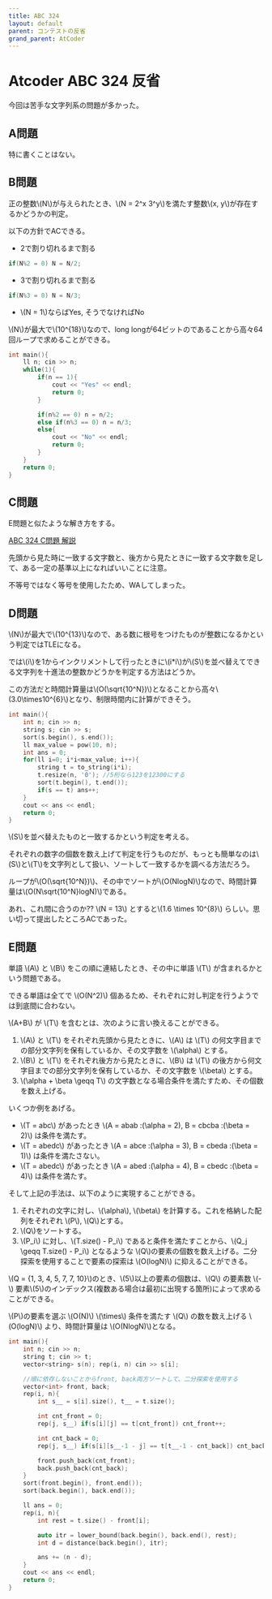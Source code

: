 ```yaml
---
title: ABC 324
layout: default
parent: コンテストの反省
grand_parent: AtCoder
---
```


<script type="text/javascript" id="MathJax-script" async src="https://cdn.jsdelivr.net/npm/mathjax@3/es5/tex-chtml.js"></script>

# Atcoder ABC 324 反省
今回は苦手な文字列系の問題が多かった。

## A問題
特に書くことはない。

## B問題
正の整数\\(N\\)が与えられたとき、\\(N = 2^x 3^y\\)を満たす整数\\(x, y\\)が存在するかどうかの判定。

以下の方針でACできる。

- 2で割り切れるまで割る
```cpp
if(N%2 = 0) N = N/2;
```
- 3で割り切れるまで割る
```cpp
if(N%3 = 0) N = N/3;
```
- \\(N = 1\\)ならばYes, そうでなければNo

\\(N\\)が最大で\\(10^{18}\\)なので、long longが64ビットのであることから高々64回ループで求めることができる。

```cpp
int main(){
    ll n; cin >> n;
    while(1){
        if(n == 1){
            cout << "Yes" << endl;
            return 0;
        }

        if(n%2 == 0) n = n/2;
        else if(n%3 == 0) n = n/3;
        else{
            cout << "No" << endl;
            return 0;
        }
    }
    return 0;
}
```

## C問題
E問題と似たような解き方をする。

<a href="https://atcoder.jp/contests/abc324/editorial/7411" target="_blank">ABC 324 C問題 解説</a>

先頭から見た時に一致する文字数と、後方から見たときに一致する文字数を足して、ある一定の基準以上になればいいことに注意。

不等号ではなく等号を使用したため、WAしてしまった。

## D問題
\\(N\\)が最大で\\(10^{13}\\)なので、ある数に根号をつけたものが整数になるかという判定ではTLEになる。

では\\(i\\)を1からインクリメントして行ったときに\\(i*i\\)が\\(S\\)を並べ替えてできる文字列を十進法の整数かどうかを判定する方法はどうか。

この方法だと時間計算量は\\(O(\sqrt{10^N})\\)となることから高々\\(3.0\times10^{6}\\)となり、制限時間内に計算ができそう。

```cpp
int main(){
    int n; cin >> n;
    string s; cin >> s;
    sort(s.begin(), s.end());
    ll max_value = pow(10, n);
    int ans = 0;
    for(ll i=0; i*i<max_value; i++){
        string t = to_string(i*i);
        t.resize(n, '0'); //5桁なら123を12300にする
        sort(t.begin(), t.end());
        if(s == t) ans++;
    }
    cout << ans << endl;
    return 0;
}
```

\\(S\\)を並べ替えたものと一致するかという判定を考える。

それぞれの数字の個数を数え上げて判定を行うものだが、もっとも簡単なのは\\(S\\)と\\(T\\)を文字列として扱い、ソートして一致するかを調べる方法だろう。

ループが\\(O(\sqrt{10^N})\\)、その中でソートが\\(O(NlogN)\\)なので、時間計算量は\\(O(N\sqrt{10^N}logN)\\)である。

あれ、これ間に合うのか?? \\(N = 13\\) とすると\\(1.6 \times 10^{8}\\) らしい。思い切って提出したところACであった。

## E問題
単語 \\(A\\) と \\(B\\) をこの順に連結したとき、その中に単語 \\(T\\) が含まれるかという問題である。

できる単語は全てで \\(O(N^2)\\) 個あるため、それぞれに対し判定を行うようでは到底間に合わない。

\\(A+B\\) が \\(T\\) を含むとは、次のように言い換えることができる。

1. \\(A\\) と \\(T\\) をそれぞれ先頭から見たときに、\\(A\\) は \\(T\\) の何文字目までの部分文字列を保有しているか、その文字数を \\(\alpha\\) とする。
2. \\(B\\) と \\(T\\) をそれぞれ後方から見たときに、\\(B\\) は \\(T\\) の後方から何文字目までの部分文字列を保有しているか、その文字数を \\(\beta\\) とする。
3. \\(\alpha + \beta \geqq T\\) の文字数となる場合条件を満たすため、その個数を数え上げる。

いくつか例をあげる。
- \\(T = abc\\) があったとき \\(A = abab \:(\alpha = 2), B = cbcba \:(\beta = 2)\\) は条件を満たす。
- \\(T = abedc\\) があったとき \\(A = abce \:(\alpha = 3), B = cbeda \:(\beta = 1)\\) は条件を満たさない。
- \\(T = abedc\\) があったとき \\(A = abed \:(\alpha = 4), B = cbedc \:(\beta = 4)\\) は条件を満たす。

そして上記の手法は、以下のように実現することができる。

1. それぞれの文字に対し、\\(\alpha\\), \\(\beta\\) を計算する。これを格納した配列をそれぞれ \\(P\\), \\(Q\\)とする。
2. \\(Q\\)をソートする。
3. \\(P_i\\) に対し、\\(T.size() - P_i\\) であると条件を満たすことから、\\(Q_j \geqq T.size() - P_i\\) となるような \\(Q\\)の要素の個数を数え上げる。二分探索を使用することで要素の探索は \\(O(logN)\\) に抑えることができる。

\\(Q = \{1, 3, 4, 5, 7, 7, 10\}\\)のとき、\\(5\\)以上の要素の個数は、\\(Q\\) の要素数 \\(- \\) 要素\\(5\\)のインデックス(複数ある場合は最初に出現する箇所)によって求めることができる。

\\(P\\)の要素を選ぶ \\(O(N)\\) \\(\times\\) 条件を満たす \\(Q\\) の数を数え上げる \\(O(logN)\\) より、時間計算量は \\(O(NlogN)\\)となる。

```cpp
int main(){
    int n; cin >> n;
    string t; cin >> t;
    vector<string> s(n); rep(i, n) cin >> s[i];

    //順に依存しないことからfront, back両方ソートして、二分探索を使用する
    vector<int> front, back;
    rep(i, n){
        int s__ = s[i].size(), t__ = t.size();

        int cnt_front = 0;
        rep(j, s__) if(s[i][j] == t[cnt_front]) cnt_front++;

        int cnt_back = 0;
        rep(j, s__) if(s[i][s__-1 - j] == t[t__-1 - cnt_back]) cnt_back++;

        front.push_back(cnt_front);
        back.push_back(cnt_back);
    }
    sort(front.begin(), front.end());
    sort(back.begin(), back.end());

    ll ans = 0;
    rep(i, n){
        int rest = t.size() - front[i];

        auto itr = lower_bound(back.begin(), back.end(), rest);
        int d = distance(back.begin(), itr); 

        ans += (n - d);
    }
    cout << ans << endl;
    return 0;
}
```
